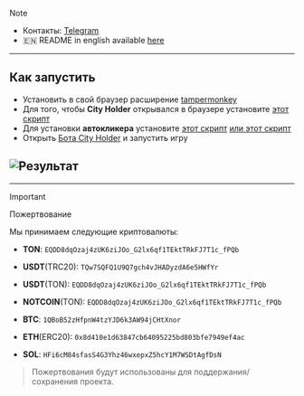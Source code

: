 > [!NOTE]
> - Контакты: [Telegram](https://t.me/qNkkkkkk) 
> - 🇪🇳 README in english available [here](README-EN.md)
---
## Как запустить
- Установить в свой браузер расширение [tampermonkey](https://chromewebstore.google.com/detail/tampermonkey/dhdgffkkebhmkfjojejmpbldmpobfkfo)
- Для того, чтобы **City Holder** открывался в браузере установите [этот скрипт](https://github.com/qNkkkk/City-Holder-Autoclicker/blob/main/Open%20on%20the%20web.js)
- Для установки **автокликера** установите [этот скрипт](https://github.com/qNkkkk/City-Holder-Autoclicker/blob/main/Script_withoutWW.js) [или этот скрипт](https://github.com/qNkkkk/City-Holder-Autoclicker/blob/main/script_WW.js)
- Открыть [Бота City Holder](https://t.me/cityholder/game?startapp=5278492883) и запустить игру

## ![Результат](result.gif)

---
> [!IMPORTANT] 
> Пожертвование
> 
> Мы принимаем следующие криптовалюты:
> 
> - **TON**: `EQDD8dqOzaj4zUK6ziJOo_G2lx6qf1TEktTRkFJ7T1c_fPQb`
> 
> - **USDT**(TRC20): `TQw7SQFQ1U9Q7gch4vJHADyzdA6e5HWfYr`
> 
> - **USDT**(TON): `EQDD8dqOzaj4zUK6ziJOo_G2lx6qf1TEktTRkFJ7T1c_fPQb`
> 
> - **NOTCOIN**(TON): `EQDD8dqOzaj4zUK6ziJOo_G2lx6qf1TEktTRkFJ7T1c_fPQb`
> 
> - **BTC**: `1QBoB52zHfpnW4tzYJD6k3AW94jCHtXnor`
>
> - **ETH**(ERC20): `0x8d410e1d63847cb64095225bd803bfe7949ef4ac`
>
> - **SOL**: `HFi6cM84sfasS4G3Yhz46wxepxZ5hcY1M7WSDtAgfDsN`
>
> > Пожертвования будут использованы для поддержания/сохранения проекта.
